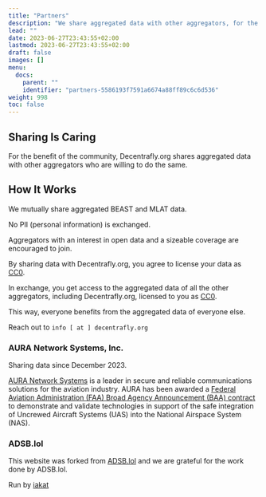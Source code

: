 ```yaml
---
title: "Partners"
description: "We share aggregated data with other aggregators, for the benefit of the community."
lead: ""
date: 2023-06-27T23:43:55+02:00
lastmod: 2023-06-27T23:43:55+02:00
draft: false
images: []
menu:
  docs:
    parent: ""
    identifier: "partners-5586193f7591a6674a88ff89c6c6d536"
weight: 998
toc: false
---
```

## Sharing Is Caring

For the benefit of the community, Decentrafly.org shares aggregated data with other aggregators who are willing to do the same.

## How It Works

We mutually share aggregated BEAST and MLAT data.

No PII (personal information) is exchanged.

Aggregators with an interest in open data and a sizeable coverage are encouraged to join.

By sharing data with Decentrafly.org, you agree to license your data as [CC0](https://creativecommons.org/share-your-work/public-domain/cc0/).

In exchange, you get access to the aggregated data of all the other aggregators, including Decentrafly.org, licensed to you as [CC0](https://creativecommons.org/share-your-work/public-domain/cc0/).

This way, everyone benefits from the aggregated data of everyone else.

Reach out to
```info [ at ] decentrafly.org```


### AURA Network Systems, Inc.

Sharing data since December 2023.

[AURA Network Systems](https://auranetworksystems.com) is a leader in secure and reliable communications solutions for the aviation industry. AURA has been awarded a [Federal Aviation Administration (FAA) Broad Agency Announcement (BAA) contract](https://auranetworksystems.com/news/aura-awarded-faa-contract-to-enhance-uas-integration-in-national-airspace) to demonstrate and validate technologies in support of the safe integration of Uncrewed Aircraft Systems (UAS) into the National Airspace System (NAS).

### ADSB.lol

This website was forked from [ADSB.lol](https://adsb.lol) and we are grateful for the work done by ADSB.lol.

Run by [iakat](https://github.com/iakat) 
